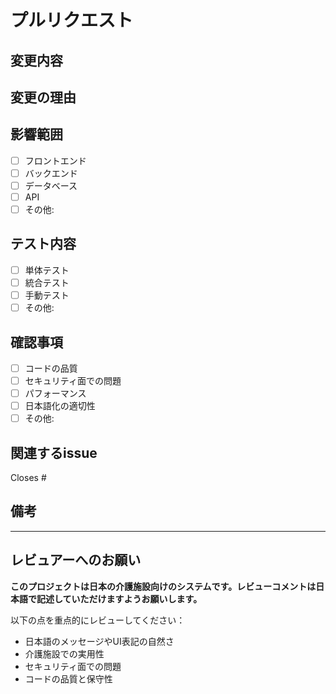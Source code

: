 # プルリクエスト

## 変更内容
<!-- 何を変更したかを簡潔に記述してください -->

## 変更の理由
<!-- なぜこの変更が必要なのかを説明してください -->

## 影響範囲
<!-- この変更が他の機能に与える影響を記述してください -->
- [ ] フロントエンド
- [ ] バックエンド
- [ ] データベース
- [ ] API
- [ ] その他: 

## テスト内容
<!-- 実施したテストを記述してください -->
- [ ] 単体テスト
- [ ] 統合テスト
- [ ] 手動テスト
- [ ] その他: 

## 確認事項
<!-- レビュアーに確認してほしいポイントを記述してください -->
- [ ] コードの品質
- [ ] セキュリティ面での問題
- [ ] パフォーマンス
- [ ] 日本語化の適切性
- [ ] その他: 

## 関連するissue
<!-- 関連するissueがあれば記述してください -->
Closes #

## 備考
<!-- その他の補足情報があれば記述してください -->

---

## レビュアーへのお願い
**このプロジェクトは日本の介護施設向けのシステムです。レビューコメントは日本語で記述していただけますようお願いします。**

以下の点を重点的にレビューしてください：
- 日本語のメッセージやUI表記の自然さ
- 介護施設での実用性
- セキュリティ面での問題
- コードの品質と保守性